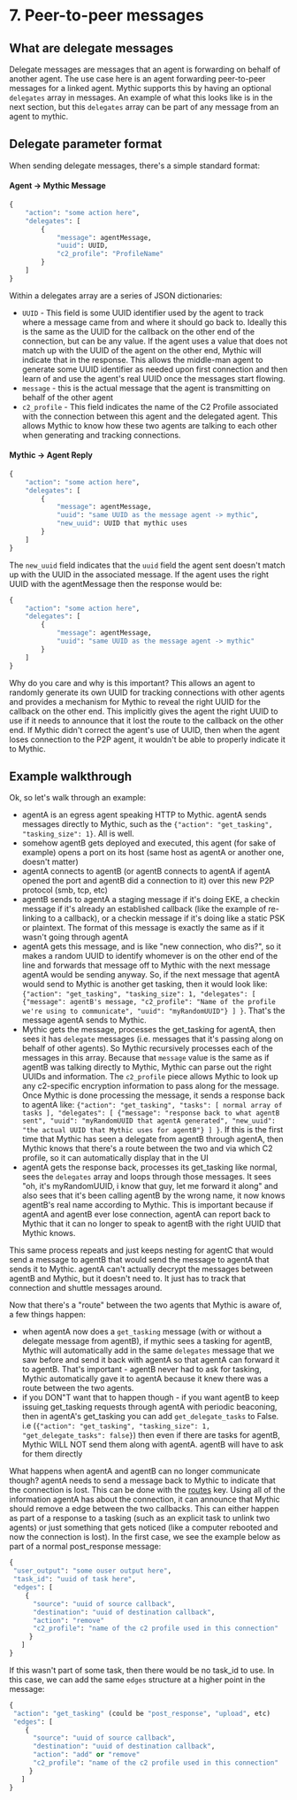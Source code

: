# 7. Peer-to-peer messages

## What are delegate messages

Delegate messages are messages that an agent is forwarding on behalf of another agent. The use case here is an agent forwarding peer-to-peer messages for a linked agent. Mythic supports this by having an optional `delegates` array in messages. An example of what this looks like is in the next section, but this `delegates` array can be part of any message from an agent to mythic.

## Delegate parameter format

When sending delegate messages, there's a simple standard format:

#### Agent -> Mythic Message

```python
{
    "action": "some action here",
    "delegates": [
        {
            "message": agentMessage,
            "uuid": UUID,
            "c2_profile": "ProfileName"
        }
    ]
}
```

Within a delegates array are a series of JSON dictionaries:

* `UUID` - This field is some UUID identifier used by the agent to track where a message came from and where it should go back to. Ideally this is the same as the UUID for the callback on the other end of the connection, but can be any value. If the agent uses a value that does not match up with the UUID of the agent on the other end, Mythic will indicate that in the response. This allows the middle-man agent to generate some UUID identifier as needed upon first connection and then learn of and use the agent's real UUID once the messages start flowing.
* `message` - this is the actual message that the agent is transmitting on behalf of the other agent
* `c2_profile` - This field indicates the name of the C2 Profile associated with the connection between this agent and the delegated agent. This allows Mythic to know how these two agents are talking to each other when generating and tracking connections.

#### Mythic -> Agent Reply

```python
{
    "action": "some action here",
    "delegates": [
        {
            "message": agentMessage,
            "uuid": "same UUID as the message agent -> mythic",
            "new_uuid": UUID that mythic uses
        }
    ]
}
```

The `new_uuid` field indicates that the `uuid` field the agent sent doesn't match up with the UUID in the associated message. If the agent uses the right UUID with the agentMessage then the response would be:

```python
{
    "action": "some action here",
    "delegates": [
        {
            "message": agentMessage,
            "uuid": "same UUID as the message agent -> mythic"
        }
    ]
}
```

Why do you care and why is this important? This allows an agent to randomly generate its own UUID for tracking connections with other agents and provides a mechanism for Mythic to reveal the right UUID for the callback on the other end. This implicitly gives the agent the right UUID to use if it needs to announce that it lost the route to the callback on the other end. If Mythic didn't correct the agent's use of UUID, then when the agent loses connection to the P2P agent, it wouldn't be able to properly indicate it to Mythic.

## Example walkthrough

Ok, so let's walk through an example:

* agentA is an egress agent speaking HTTP to Mythic. agentA sends messages directly to Mythic, such as the `{"action": "get_tasking", "tasking_size": 1}`. All is well.
* somehow agentB gets deployed and executed, this agent (for sake of example) opens a port on its host (same host as agentA or another one, doesn't matter)
* agentA connects to agentB (or agentB connects to agentA if agentA opened the port and agentB did a connection to it) over this new P2P protocol (smb, tcp, etc)
* agentB sends to agentA a staging message if it's doing EKE, a checkin message if it's already an established callback (like the example of re-linking to a callback), or a checkin message if it's doing like a static PSK or plaintext. The format of this message is exactly the same as if it wasn't going through agentA
* agentA gets this message, and is like "new connection, who dis?", so it makes a random UUID to identify whomever is on the other end of the line and forwards that message off to Mythic with the next message agentA would be sending anyway. So, if the next message that agentA would send to Mythic is another get tasking, then it would look like: `{"action": "get_tasking", "tasking_size": 1, "delegates": [ {"message": agentB's message, "c2_profile": "Name of the profile we're using to communicate", "uuid": "myRandomUUID"} ] }`. That's the message agentA sends to Mythic.
* Mythic gets the message, processes the get\_tasking for agentA, then sees it has `delegate` messages (i.e. messages that it's passing along on behalf of other agents). So Mythic recursively processes each of the messages in this array. Because that `message` value is the same as if agentB was talking directly to Mythic, Mythic can parse out the right UUIDs and information. The `c2_profile` piece allows Mythic to look up any c2-specific encryption information to pass along for the message. Once Mythic is done processing the message, it sends a response back to agentA like: `{"action": "get_tasking", "tasks": [ normal array of tasks ], "delegates": [ {"message": "response back to what agentB sent", "uuid": "myRandomUUID that agentA generated", "new_uuid": "the actual UUID that Mythic uses for agentB"} ] }`. If this is the first time that Mythic has seen a delegate from agentB through agentA, then Mythic knows that there's a route between the two and via which C2 profile, so it can automatically display that in the UI
* agentA gets the response back, processes its get\_tasking like normal, sees the `delegates` array and loops through those messages. It sees "oh, it's myRandomUUID, i know that guy, let me forward it along" and also sees that it's been calling agentB by the wrong name, it now knows agentB's real name according to Mythic. This is important because if agentA and agentB ever lose connection, agentA can report back to Mythic that it can no longer to speak to agentB with the right UUID that Mythic knows.

This same process repeats and just keeps nesting for agentC that would send a message to agentB that would send the message to agentA that sends it to Mythic. agentA can't actually decrypt the messages between agentB and Mythic, but it doesn't need to. It just has to track that connection and shuttle messages around.

Now that there's a "route" between the two agents that Mythic is aware of, a few things happen:

* when agentA now does a `get_tasking` message (with or without a delegate message from agentB), if mythic sees a tasking for agentB, Mythic will automatically add in the same `delegates` message that we saw before and send it back with agentA so that agentA can forward it to agentB. That's important - agentB never had to ask for tasking, Mythic automatically gave it to agentA because it knew there was a route between the two agents.
* if you DON"T want that to happen though - if you want agentB to keep issuing get\_tasking requests through agentA with periodic beaconing, then in agentA's get\_tasking you can add `get_delegate_tasks` to False. i.e (`{"action": "get_tasking", "tasking_size": 1, "get_delegate_tasks": false}`) then even if there are tasks for agentB, Mythic WILL NOT send them along with agentA. agentB will have to ask for them directly

What happens when agentA and agentB can no longer communicate though? agentA needs to send a message back to Mythic to indicate that the connection is lost. This can be done with the [routes](../../hooking-features/linking-agents/action-p2p\_info.md) key. Using all of the information agentA has about the connection, it can announce that Mythic should remove a edge between the two callbacks. This can either happen as part of a response to a tasking (such as an explicit task to unlink two agents) or just something that gets noticed (like a computer rebooted and now the connection is lost). In the first case, we see the example below as part of a normal post\_response message:

```python
{
 "user_output": "some ouser output here",
 "task_id": "uuid of task here",
 "edges": [
    {
      "source": "uuid of source callback",
      "destination": "uuid of destination callback",
      "action": "remove"
      "c2_profile": "name of the c2 profile used in this connection"
     }
   ]
}
```

If this wasn't part of some task, then there would be no task\_id to use. In this case, we can add the same `edges` structure at a higher point in the message:

```python
{
 "action": "get_tasking" (could be "post_response", "upload", etc)
 "edges": [
    {
      "source": "uuid of source callback",
      "destination": "uuid of destination callback",
      "action": "add" or "remove"
      "c2_profile": "name of the c2 profile used in this connection"
     }
   ]
}
```

